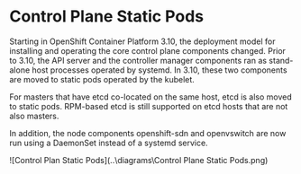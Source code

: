 # Control Plane Static Pods

Starting in OpenShift Container Platform 3.10, the deployment model for installing and operating the core control plane components changed. Prior to 3.10, the API server and the controller manager components ran as stand-alone host processes operated by systemd. In 3.10, these two components are moved to static pods operated by the kubelet.

For masters that have etcd co-located on the same host, etcd is also moved to static pods. RPM-based etcd is still supported on etcd hosts that are not also masters.

In addition, the node components openshift-sdn and openvswitch are now run using a DaemonSet instead of a systemd service.

![Control Plan Static Pods](..\diagrams\Control Plane Static Pods.png)
